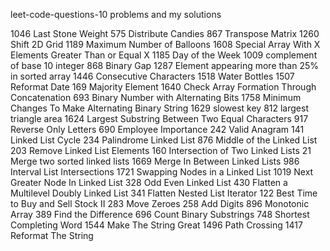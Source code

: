 leet-code-questions-10
problems and my solutions

1046 Last Stone Weight
575 Distribute Candies
867 Transpose Matrix
1260 Shift 2D Grid
1189 Maximum Number of Balloons
1608 Special Array With X Elements Greater Than or Equal X
1185 Day of the Week
1009 complement of base 10 integer
868 Binary Gap
1287 Element appearing more than 25% in sorted array
1446 Consecutive Characters
1518 Water Bottles
1507 Reformat Date
169 Majority Element
1640 Check Array Formation Through Concatenation
693 Binary Number with Alternating Bits
1758 Minimum Changes To Make Alternating Binary String
1629 slowest key
812 largest triangle area
1624 Largest Substring Between Two Equal Characters
917 Reverse Only Letters
690 Employee Importance
242 Valid Anagram
141 Linked List Cycle
234 Palindrome Linked List
876 Middle of the Linked List
203 Remove Linked List Elements
160 Intersection of Two Linked Lists
21 Merge two sorted linked lists
1669 Merge In Between Linked Lists
986 Interval List Intersections
1721 Swapping Nodes in a Linked List
1019 Next Greater Node In Linked List
328 Odd Even Linked List
430 Flatten a Multilevel Doubly Linked List
341 Flatten Nested List Iterator
122 Best Time to Buy and Sell Stock II
283 Move Zeroes
258 Add Digits
896 Monotonic Array
389 Find the Difference
696 Count Binary Substrings
748 Shortest Completing Word
1544 Make The String Great
1496 Path Crossing
1417 Reformat The String
